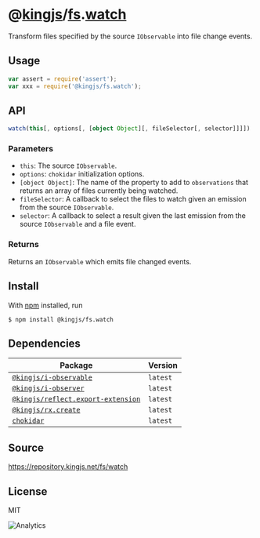 # @[kingjs][@kingjs]/[fs][ns0].[watch][ns1]
Transform files specified by the source `IObservable` into file change events.
## Usage
```js
var assert = require('assert');
var xxx = require('@kingjs/fs.watch');
```

## API
```ts
watch(this[, options[, [object Object][, fileSelector[, selector]]]])
```

### Parameters
- `this`: The source `IObservable`.
- `options`: `chokidar` initialization options.
- `[object Object]`: The name of the property to add to `observations` that returns an array of files currently being watched.
- `fileSelector`: A callback to select the files to watch given an  emission from the source `IObservable`.
- `selector`: A callback to select a result given the last emission from the source `IObservable` and a file event.
### Returns
Returns an `IObservable` which emits file changed events.


## Install
With [npm](https://npmjs.org/) installed, run
```
$ npm install @kingjs/fs.watch
```
## Dependencies
|Package|Version|
|---|---|
|[`@kingjs/i-observable`](https://www.npmjs.com/package/@kingjs/i-observable)|`latest`|
|[`@kingjs/i-observer`](https://www.npmjs.com/package/@kingjs/i-observer)|`latest`|
|[`@kingjs/reflect.export-extension`](https://www.npmjs.com/package/@kingjs/reflect.export-extension)|`latest`|
|[`@kingjs/rx.create`](https://www.npmjs.com/package/@kingjs/rx.create)|`latest`|
|[`chokidar`](https://www.npmjs.com/package/chokidar)|`latest`|
## Source
https://repository.kingjs.net/fs/watch
## License
MIT

![Analytics](https://analytics.kingjs.net/fs/watch)

[@kingjs]: https://www.npmjs.com/package/kingjs
[ns0]: https://www.npmjs.com/package/@kingjs/fs
[ns1]: https://www.npmjs.com/package/@kingjs/fs.watch
